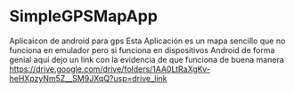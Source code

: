 # SimpleGPSMapApp
 Aplicaicon de android para gps
Esta Aplicación es un mapa sencillo que no funciona en emulador pero si funciona en dispositivos Android de forma genial 
aquí dejo un link con la evidencia de que funciona de buena manera 
https://drive.google.com/drive/folders/1AA0LtRaXgKv-heHXpzyNm5Z__SM9JXqQ?usp=drive_link